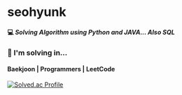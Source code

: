 # seohyunk

#### 💻 _Solving Algorithm using Python and JAVA... Also SQL_

### 📌 I'm solving in...
#### Baekjoon | Programmers | LeetCode


[![Solved.ac Profile](http://mazassumnida.wtf/api/v2/generate_badge?boj=se0hyun)](https://solved.ac/se0hyun/)

